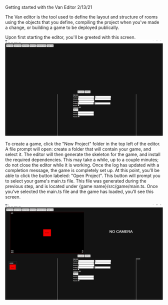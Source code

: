 Getting started with the Van Editor
2/13/21

The Van editor is the tool used to define the layout and structure of rooms using the objects that you define, compiling the project when you've made a change, or building a game to be deployed publically.

Upon first starting the editor, you'll be greeted with this screen.
![image](./assets/images_prod/Van1.png)

To create a game, click the "New Project" folder in the top left of the editor. A file prompt will open: create a folder that will contain your game, and select it. The editor will then generate the skeleton for the game, and install the required dependencies. This may take a while, up to a couple minutes; do not close the editor while it is working. Once the log has updated with a completion message, the game is completely set up. At this point, you'll be able to click the button labeled: "Open Project". This button will prompt you to select your game's main.ts file. This file was generated during the previous step, and is located under {game name}/src/game/main.ts. Once you've selected the main.ts file and the game has loaded, you'll see this screen.

![image](./assets/images_prod/Van2.png)